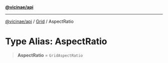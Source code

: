 [**@vicinae/api**](../../../../README.md)

***

[@vicinae/api](../../../../README.md) / [Grid](../README.md) / AspectRatio

# Type Alias: AspectRatio

> **AspectRatio** = `GridAspectRatio`
